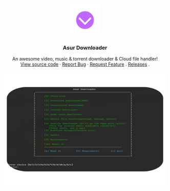 <!-- PROJECT LOGO -->
<br />
<div align="center">
  <a href="https://github.com/Asur2-5356202/AsurDownloader">
    <img src="images/logo.png" alt="Logo" width="100" height="100">
  </a>

  <h3 align="center">Asur Downloader</h3>

  <p align="center">
    An awesome video, music & torrent downloader & Cloud file handler!
    <br />
    <a href="https://github.com/Asur2-5356202/AsurDownloader/blob/main/Asur%20Downloader.bat">View source code</a>
    ·
    <a href="https://github.com/Asur2-5356202/AsurDownloader/issues">Report Bug</a>
    ·
    <a href="https://github.com/Asur2-5356202/AsurDownloader/issues">Request Feature</a>
    .
    <a href="https://github.com/Asur2-5356202/AsurDownloader/releases">Releases</a>
    .
  </p>
</div>
<div align="center">
    <img src="images/example.png" alt="Logo" width="640" height="360">
  </div>
  

